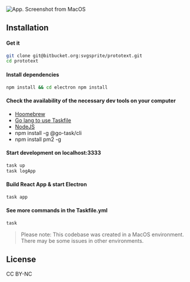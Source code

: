 

![App. Screenshot from MacOS](https://prototext.app/assets/screenshots/promo/1.jpg)


## Installation

#### Get it

```sh
git clone git@bitbucket.org:svgsprite/prototext.git
cd prototext
```


#### Install dependencies

```sh
npm install && cd electron npm install
```


#### Check the availability of the necessary dev tools on your computer
- [Hoomebrew](https://brew.sh/)
- [Go lang to use Taskfile](https://go.dev/doc/install)
- [NodeJS](https://nodejs.org/en/download/releases/)
- npm install -g @go-task/cli
- npm install pm2 -g


#### Start development on localhost:3333

```sh
task up
task logApp
```


#### Build React App & start Electron

```sh
task app
```


#### See more commands in the Taskfile.yml

```sh
task
```


>Please note: This codebase was created in a MacOS environment. There may be some issues in other environments.

## License

CC BY-NC